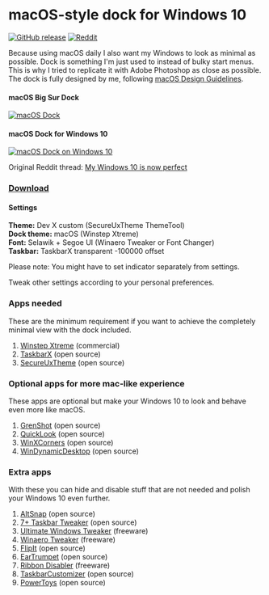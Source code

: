 # macOS-style dock for Windows 10

[![GitHub release](https://img.shields.io/github/tag/ronilaukkarinen/macos-dock-for-windows.svg?style=flat-square)](https://github.com/ronilaukkarinen/macos-dock-for-windows/releases) [![Reddit](https://badgen.net/reddit/post-karma/u/Qllervo?style=flat-square)](https://www.reddit.com/r/desktops/comments/mzslxe/my_windows_10_is_now_perfect/)

Because using macOS daily I also want my Windows to look as minimal as possible. Dock is something I'm just used to instead of bulky start menus. This is why I tried to replicate it with Adobe Photoshop as close as possible. The dock is fully designed by me, following [macOS Design Guidelines](https://developer.apple.com/design/human-interface-guidelines/macos/overview/themes/).

#### macOS Big Sur Dock

[![macOS Dock](https://i.imgur.com/yQoFJs6.png)](https://i.imgur.com/yQoFJs6.png)

#### macOS Dock for Windows 10

[![macOS Dock on Windows 10](https://i.imgur.com/z7N9Fzi.png)](https://i.imgur.com/z7N9Fzi.png)

Original Reddit thread: [My Windows 10 is now perfect](https://www.reddit.com/r/desktops/comments/mzslxe/my_windows_10_is_now_perfect/)

### [Download](https://github.com/ronilaukkarinen/macos-dock-for-windows/releases)

#### Settings

**Theme:** Dev X custom (SecureUxTheme ThemeTool)<br>
**Dock theme:**  macOS (Winstep Xtreme)<br>
**Font:**  Selawik + Segoe UI (Winaero Tweaker or Font Changer)<br>
**Taskbar:** TaskbarX transparent -100000 offset

Please note: You might have to set indicator separately from settings.

Tweak other settings according to your personal preferences.

### Apps needed

These are the minimum requirement if you want to achieve the completely minimal view with the dock included.

1. [Winstep Xtreme](https://www.winstep.net/xtreme.asp) (commercial)
2. [TaskbarX](https://github.com/ChrisAnd1998/TaskbarX) (open source)
3. [SecureUxTheme](https://github.com/namazso/SecureUxTheme) (open source)

### Optional apps for more mac-like experience

These apps are optional but make your Windows 10 to look and behave even more like macOS.

1. [GrenShot](https://github.com/greenshot/greenshot) (open source)
2. [QuickLook](https://github.com/QL-Win/QuickLook) (open source)
3. [WinXCorners](https://github.com/vhanla/winxcorners) (open source)
4. [WinDynamicDesktop](https://github.com/t1m0thyj/WinDynamicDesktop) (open source)

### Extra apps

With these you can hide and disable stuff that are not needed and polish your Windows 10 even further.

1. [AltSnap](https://github.com/RamonUnch/AltSnap) (open source)
2. [7+ Taskbar Tweaker](https://github.com/m417z/7-Taskbar-Tweaker) (open source)
3. [Ultimate Windows Tweaker](https://www.thewindowsclub.com/ultimate-windows-tweaker-4-windows-10) (freeware)
4. [Winaero Tweaker](https://winaero.com/winaero-tweaker/) (freeware)
5. [FlipIt](https://github.com/phaselden/FlipIt) (open source)
6. [EarTrumpet](https://github.com/File-New-Project/EarTrumpet) (open source)
7. [Ribbon Disabler](https://winaero.com/ribbon-disabler-for-windows-10-and-windows-8/) (freeware)
8. [TaskbarCustomizer](https://github.com/JustIntroverted/TaskbarCustomizer) (open source)
9. [PowerToys](https://github.com/microsoft/PowerToys) (open source)
